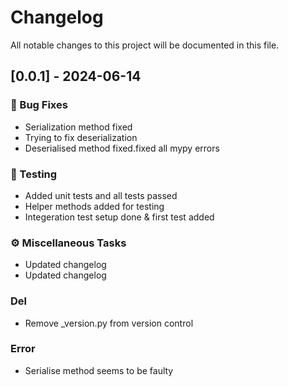 # Changelog

All notable changes to this project will be documented in this file.

## [0.0.1] - 2024-06-14

### 🐛 Bug Fixes

- Serialization method fixed
- Trying to fix deserialization
- Deserialised method fixed.fixed all mypy errors

### 🧪 Testing

- Added unit tests and all tests passed
- Helper methods added for testing
- Integeration test setup done & first test added

### ⚙️ Miscellaneous Tasks

- Updated changelog
- Updated changelog

### Del

- Remove _version.py from version control

### Error

- Serialise method seems to be faulty

<!-- generated by git-cliff -->
